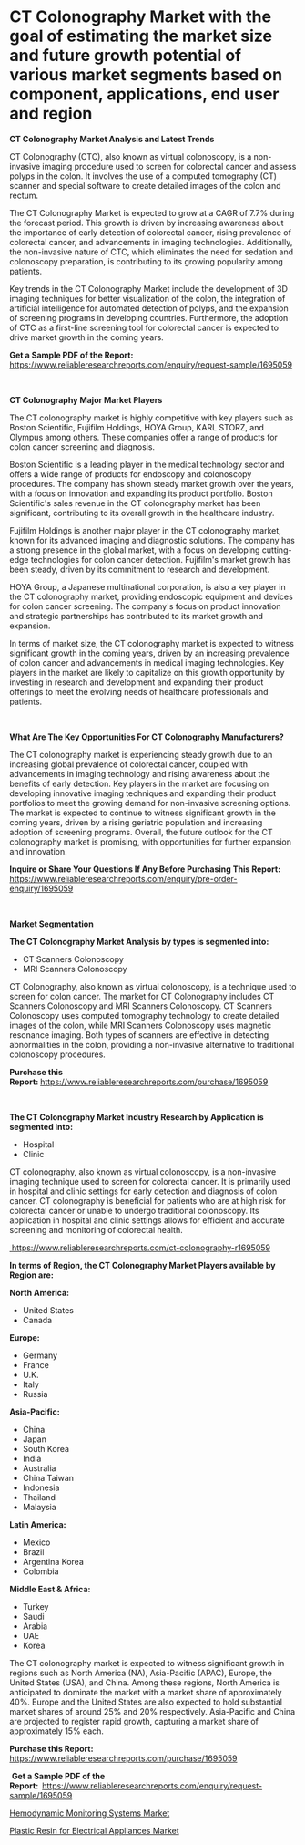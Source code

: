 <p><h1>CT Colonography Market with the goal of estimating the market size and future growth potential of various market segments based on component, applications, end user and region</h1></p><p><strong>CT Colonography Market Analysis and Latest Trends</strong></p>
<p><p>CT Colonography (CTC), also known as virtual colonoscopy, is a non-invasive imaging procedure used to screen for colorectal cancer and assess polyps in the colon. It involves the use of a computed tomography (CT) scanner and special software to create detailed images of the colon and rectum.</p><p>The CT Colonography Market is expected to grow at a CAGR of 7.7% during the forecast period. This growth is driven by increasing awareness about the importance of early detection of colorectal cancer, rising prevalence of colorectal cancer, and advancements in imaging technologies. Additionally, the non-invasive nature of CTC, which eliminates the need for sedation and colonoscopy preparation, is contributing to its growing popularity among patients.</p><p>Key trends in the CT Colonography Market include the development of 3D imaging techniques for better visualization of the colon, the integration of artificial intelligence for automated detection of polyps, and the expansion of screening programs in developing countries. Furthermore, the adoption of CTC as a first-line screening tool for colorectal cancer is expected to drive market growth in the coming years.</p></p>
<p><strong>Get a Sample PDF of the Report:&nbsp;</strong> <a href="https://www.reliableresearchreports.com/enquiry/request-sample/1695059">https://www.reliableresearchreports.com/enquiry/request-sample/1695059</a></p>
<p>&nbsp;</p>
<p><strong>CT Colonography Major Market Players</strong></p>
<p><p>The CT colonography market is highly competitive with key players such as Boston Scientific, Fujifilm Holdings, HOYA Group, KARL STORZ, and Olympus among others. These companies offer a range of products for colon cancer screening and diagnosis.</p><p>Boston Scientific is a leading player in the medical technology sector and offers a wide range of products for endoscopy and colonoscopy procedures. The company has shown steady market growth over the years, with a focus on innovation and expanding its product portfolio. Boston Scientific's sales revenue in the CT colonography market has been significant, contributing to its overall growth in the healthcare industry.</p><p>Fujifilm Holdings is another major player in the CT colonography market, known for its advanced imaging and diagnostic solutions. The company has a strong presence in the global market, with a focus on developing cutting-edge technologies for colon cancer detection. Fujifilm's market growth has been steady, driven by its commitment to research and development.</p><p>HOYA Group, a Japanese multinational corporation, is also a key player in the CT colonography market, providing endoscopic equipment and devices for colon cancer screening. The company's focus on product innovation and strategic partnerships has contributed to its market growth and expansion.</p><p>In terms of market size, the CT colonography market is expected to witness significant growth in the coming years, driven by an increasing prevalence of colon cancer and advancements in medical imaging technologies. Key players in the market are likely to capitalize on this growth opportunity by investing in research and development and expanding their product offerings to meet the evolving needs of healthcare professionals and patients.</p></p>
<p>&nbsp;</p>
<p><strong>What Are The Key Opportunities For CT Colonography Manufacturers?</strong></p>
<p><p>The CT colonography market is experiencing steady growth due to an increasing global prevalence of colorectal cancer, coupled with advancements in imaging technology and rising awareness about the benefits of early detection. Key players in the market are focusing on developing innovative imaging techniques and expanding their product portfolios to meet the growing demand for non-invasive screening options. The market is expected to continue to witness significant growth in the coming years, driven by a rising geriatric population and increasing adoption of screening programs. Overall, the future outlook for the CT colonography market is promising, with opportunities for further expansion and innovation.</p></p>
<p><strong>Inquire or Share Your Questions If Any Before Purchasing This Report:</strong> <a href="https://www.reliableresearchreports.com/enquiry/pre-order-enquiry/1695059">https://www.reliableresearchreports.com/enquiry/pre-order-enquiry/1695059</a></p>
<p>&nbsp;</p>
<p><strong>Market Segmentation</strong></p>
<p><strong>The CT Colonography Market Analysis by types is segmented into:</strong></p>
<p><ul><li>CT Scanners Colonoscopy</li><li>MRI Scanners Colonoscopy</li></ul></p>
<p><p>CT Colonography, also known as virtual colonoscopy, is a technique used to screen for colon cancer. The market for CT Colonography includes CT Scanners Colonoscopy and MRI Scanners Colonoscopy. CT Scanners Colonoscopy uses computed tomography technology to create detailed images of the colon, while MRI Scanners Colonoscopy uses magnetic resonance imaging. Both types of scanners are effective in detecting abnormalities in the colon, providing a non-invasive alternative to traditional colonoscopy procedures.</p></p>
<p><strong>Purchase this Report:&nbsp;</strong><a href="https://www.reliableresearchreports.com/purchase/1695059">https://www.reliableresearchreports.com/purchase/1695059</a></p>
<p>&nbsp;</p>
<p><strong>The CT Colonography Market Industry Research by Application is segmented into:</strong></p>
<p><ul><li>Hospital</li><li>Clinic</li></ul></p>
<p><p>CT colonography, also known as virtual colonoscopy, is a non-invasive imaging technique used to screen for colorectal cancer. It is primarily used in hospital and clinic settings for early detection and diagnosis of colon cancer. CT colonography is beneficial for patients who are at high risk for colorectal cancer or unable to undergo traditional colonoscopy. Its application in hospital and clinic settings allows for efficient and accurate screening and monitoring of colorectal health.</p></p>
<p><a href="https://www.reliableresearchreports.com/ct-colonography-r1695059">&nbsp;https://www.reliableresearchreports.com/ct-colonography-r1695059</a></p>
<p><strong>In terms of Region, the CT Colonography Market Players available by Region are:</strong></p>
<p>
    <p> <strong> North America: </strong>
        <ul>
            <li>United States</li>
            <li>Canada</li>
        </ul>
        </p> 
    <p> <strong> Europe: </strong>
        <ul>
            <li>Germany</li>
            <li>France</li>
            <li>U.K.</li>
            <li>Italy</li>
            <li>Russia</li>
        </ul>
        </p> 
    <p> <strong> Asia-Pacific: </strong>
        <ul>
            <li>China</li>
            <li>Japan</li>
            <li>South Korea</li>
            <li>India</li>
            <li>Australia</li>
            <li>China Taiwan</li>
            <li>Indonesia</li>
            <li>Thailand</li>
            <li>Malaysia</li>
        </ul>
        </p> 
    <p> <strong> Latin America: </strong>
        <ul>
            <li>Mexico</li>
            <li>Brazil</li>
            <li>Argentina Korea</li>
            <li>Colombia</li>
        </ul>
        </p> 
    <p> <strong> Middle East & Africa: </strong>
        <ul>
            <li>Turkey</li>
            <li>Saudi</li>
            <li>Arabia</li>
            <li>UAE</li>
            <li>Korea</li>
        </ul>
    </p>
    </p>
<p><p>The CT colonography market is expected to witness significant growth in regions such as North America (NA), Asia-Pacific (APAC), Europe, the United States (USA), and China. Among these regions, North America is anticipated to dominate the market with a market share of approximately 40%. Europe and the United States are also expected to hold substantial market shares of around 25% and 20% respectively. Asia-Pacific and China are projected to register rapid growth, capturing a market share of approximately 15% each.</p></p>
<p><strong>Purchase this Report: </strong><a href="https://www.reliableresearchreports.com/purchase/1695059">https://www.reliableresearchreports.com/purchase/1695059</a></p>
<p>&nbsp;<strong>Get a Sample PDF of the Report:&nbsp;&nbsp;</strong><a href="https://www.reliableresearchreports.com/enquiry/request-sample/1695059">https://www.reliableresearchreports.com/enquiry/request-sample/1695059</a></p>
<p><strong></strong></p>
<p><p><a href="https://github.com/lbird53714/Market-Research-Report-List-4/blob/main/hemodynamic-monitoring-systems-market.md">Hemodynamic Monitoring Systems Market</a></p><p><a href="https://issuu.com/reportprime-2/docs/plastic-resin-for-electrical-appliances-market-siz">Plastic Resin for Electrical Appliances Market</a></p></p>